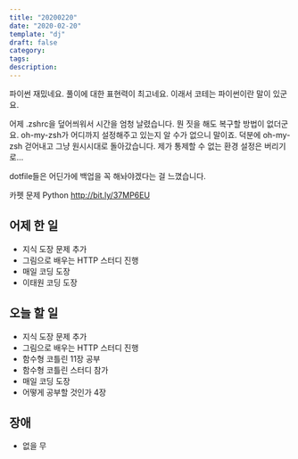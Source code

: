 ```yaml
---
title: "20200220"
date: "2020-02-20"
template: "dj"
draft: false
category: 
tags:
description:
---
```


파이썬 재밌네요. 풀이에 대한 표현력이 최고네요.
이래서 코테는 파이썬이란 말이 있군요.

어제 .zshrc을 덮어씌워서 시간을 엄청 날렸습니다.
뭔 짓을 해도 복구할 방법이 없더군요.
oh-my-zsh가 어디까지 설정해주고 있는지 알 수가 없으니 말이죠.
덕분에 oh-my-zsh 걷어내고 그냥 원시시대로 돌아갔습니다.
제가 통제할 수 없는 환경 설정은 버리기로...

dotfile들은 어딘가에 백업을 꼭 해놔야겠다는 걸 느꼈습니다.

카펫 문제
Python
<http://bit.ly/37MP6EU>

## 어제 한 일

* 지식 도장 문제 추가
* 그림으로 배우는 HTTP 스터디 진행
* 매일 코딩 도장
* 이태원 코딩 도장

## 오늘 할 일

* 지식 도장 문제 추가
* 그림으로 배우는 HTTP 스터디 진행
* 함수형 코틀린 11장 공부
* 함수형 코틀린 스터디 참가
* 매일 코딩 도장
* 어떻게 공부할 것인가 4장

## 장애

* 없을 무
